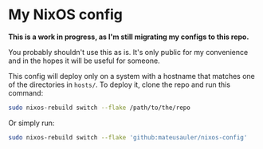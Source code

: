 # My NixOS config

**This is a work in progress, as I'm still migrating my configs to this repo.**

You probably shouldn't use this as is. It's only public for my convenience and in the hopes it will be useful for someone.

This config will deploy only on a system with a hostname that matches one of the directories in ```hosts/```.
To deploy it, clone the repo and run this command:

```bash
sudo nixos-rebuild switch --flake /path/to/the/repo
```

Or simply run:

```bash
sudo nixos-rebuild switch --flake 'github:mateusauler/nixos-config'
```
